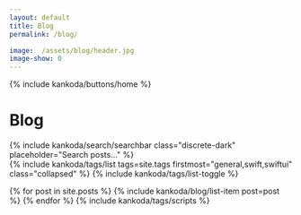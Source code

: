 ```yaml
---
layout: default
title: Blog
permalink: /blog/

image:  /assets/blog/header.jpg
image-show: 0
---
```


{% include kankoda/buttons/home %}

<div class="searchbar-header">
  <h1>Blog</h1>
  {% include kankoda/search/searchbar class="discrete-dark" placeholder="Search posts..." %}
</div>

<div class="paper">
  {% include kankoda/tags/list tags=site.tags firstmost="general,swift,swiftui" class="collapsed" %}
  {% include kankoda/tags/list-toggle %}
  
  <a name="tag-item-list"></a>
  {% for post in site.posts %}
    {% include kankoda/blog/list-item post=post %}
  {% endfor %}
  {% include kankoda/tags/scripts %}
</div>